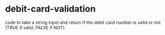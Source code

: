 # debit-card-validation
code to take a string input and return if the debit card number is valid or not (TRUE if valid, FALSE if NOT).
